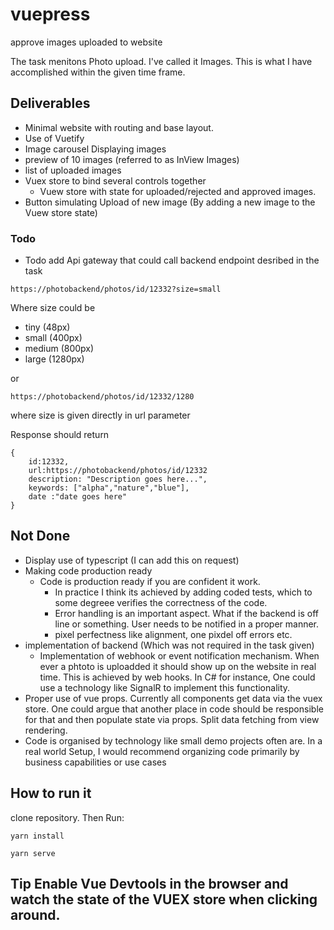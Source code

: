 # vuepress

approve images uploaded to website

The task menitons Photo upload. I've called it Images.
This is what I have accomplished within the given time frame.

## Deliverables

- Minimal website with routing and base layout.
- Use of Vuetify
- Image carousel Displaying images
- preview of 10 images (referred to as InView Images)
- list of uploaded images
- Vuex store to bind several controls together
  - Vuew store with state for uploaded/rejected and approved images.
- Button simulating Upload of new image (By adding a new image to the Vuew store state)

### Todo

- Todo add Api gateway that could call backend endpoint desribed in the task

```
https://photobackend/photos/id/12332?size=small

```

Where size could be

- tiny (48px)
- small (400px)
- medium (800px)
- large (1280px)

or

```
https://photobackend/photos/id/12332/1280

```

where size is given directly in url parameter

Response should return

```
{
    id:12332,
    url:https://photobackend/photos/id/12332
    description: "Description goes here...",
    keywords: ["alpha","nature","blue"],
    date :"date goes here"
}
```

## Not Done

- Display use of typescript (I can add this on request)
- Making code production ready
  - Code is production ready if you are confident it work.
    - In practice I think its achieved by adding coded tests, which to some degreee verifies the correctness of the code.
    - Error handling is an important aspect. What if the backend is off line or something. User needs to be notified in a proper manner.
    - pixel perfectness like alignment, one pixdel off errors etc.
- implementation of backend (Which was not required in the task given)
  - Implementation of webhook or event notification mechanism. When ever a phtoto is uploadded it should show up on the website in real time. This is achieved by web hooks. In C# for instance, One could use a technology like SignalR to implement this functionality.
- Proper use of vue props. Currently all components get data via the vuex store. One could argue that another place in code should be responsible for that and then populate state via props. Split data fetching from view rendering.
- Code is organised by technology like small demo projects often are. In a real world Setup, I would recommend organizing code primarily by business capabilities or use cases

## How to run it

clone repository. Then Run:

```
yarn install
```

```
yarn serve
```

## **Tip** Enable **Vue Devtools** in the browser and watch the state of the VUEX store when clicking around.
